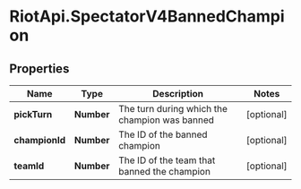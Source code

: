 # RiotApi.SpectatorV4BannedChampion

## Properties
Name | Type | Description | Notes
------------ | ------------- | ------------- | -------------
**pickTurn** | **Number** | The turn during which the champion was banned | [optional] 
**championId** | **Number** | The ID of the banned champion | [optional] 
**teamId** | **Number** | The ID of the team that banned the champion | [optional] 


